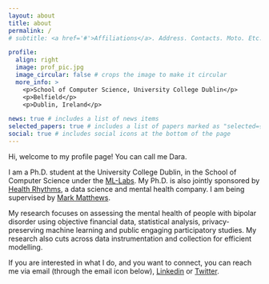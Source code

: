 ```yaml
---
layout: about
title: about
permalink: /
# subtitle: <a href='#'>Affiliations</a>. Address. Contacts. Moto. Etc.

profile:
  align: right
  image: prof_pic.jpg
  image_circular: false # crops the image to make it circular
  more_info: >
    <p>School of Computer Science, University College Dublin</p>
    <p>Belfield</p>
    <p>Dublin, Ireland</p>

news: true # includes a list of news items
selected_papers: true # includes a list of papers marked as "selected={true}"
social: true # includes social icons at the bottom of the page
---
```


Hi, welcome to my profile page! You can call me Dara.

I am a Ph.D. student at the University College Dublin, in the School of Computer Science under the [ML-Labs](https://www.ml-labs.ie/). My Ph.D. is also jointly sponsored by [Health Rhythms](https://www.healthrhythms.com/), a data science and mental health company. I am being supervised by [Mark Matthews](https://people.ucd.ie/mark.matthews).

My research focuses on assessing the mental health of people with bipolar disorder using objective financial data, statistical analysis, privacy-preserving machine learning and public engaging participatory studies. My research also cuts across data instrumentation and collection for efficient modelling.

If you are interested in what I do, and you want to connect, you can reach me via email (through the email icon below), [Linkedin](https://www.linkedin.com/in/oluwadara-adedeji-183770106/) or [Twitter](https://twitter.com/darasiemi).
